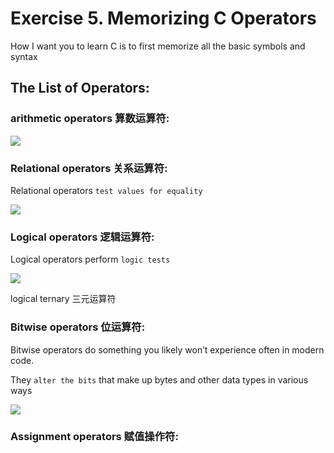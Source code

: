 # Exercise 5. Memorizing C Operators

How I want you to learn C is to first memorize all the basic symbols and syntax

## The List of Operators:

### arithmetic operators 算数运算符:

![](https://ws4.sinaimg.cn/large/006tNbRwgy1fygw0xkly6j30f20eg76b.jpg)


### Relational operators 关系运算符:

Relational operators `test values for equality`


![](https://ws4.sinaimg.cn/large/006tNbRwgy1fygw1rnl7lj30h60cojtn.jpg)

### Logical operators 逻辑运算符:

Logical operators perform `logic tests`

![](https://ws3.sinaimg.cn/large/006tNbRwgy1fygw2akd3uj30fg09qmyt.jpg)

logical ternary 三元运算符

### Bitwise operators 位运算符:

Bitwise operators do something you likely won’t experience often in modern code.

They `alter the bits` that make up bytes and other data types in various ways

![](https://ws2.sinaimg.cn/large/006tNbRwgy1fygwk9oh02j30jm0cg0vd.jpg)


### Assignment operators 赋值操作符:

